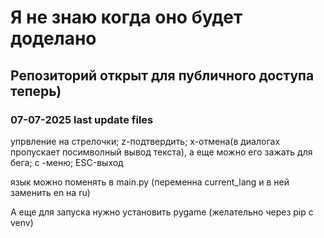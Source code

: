 # Я не знаю когда оно будет доделано
## Репозиторий открыт для публичного доступа теперь)
### 07-07-2025 last update files
упрвление на стрелочки;  z-подтвердить;  x-отмена(в диалогах пропускает посимволный вывод текста), а еще можно его зажать для бега;  с -меню;  ESC-выход

язык можно поменять в main.py (переменна current_lang и в ней заменить en на ru)

А еще для запуска нужно установить pygame (желательно через pip с venv)
